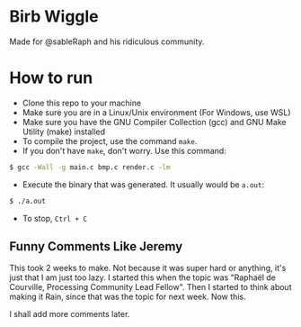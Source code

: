 # Birb Wiggle

Made for @sableRaph and his ridiculous community.

# How to run 
- Clone this repo to your machine
- Make sure you are in a Linux/Unix environment (For Windows, use WSL)
- Make sure you have the GNU Compiler Collection (gcc) and GNU Make Utility (make) installed
- To compile the project, use the command `make`.
- If you don't have `make`, don't worry. Use this command: 
```sh
$ gcc -Wall -g main.c bmp.c render.c -lm
``` 
- Execute the binary that was generated. It usually would be `a.out`:
```sh
$ ./a.out
```
- To stop, `Ctrl + C`

## Funny Comments Like Jeremy
This took 2 weeks to make. Not because it was super hard or anything, it's just that I am just too lazy. I started this when the topic was "Raphaël de Courville, Processing Community Lead Fellow". Then I started to think about making it Rain, since that was the topic for next week. Now this.

I shall add more comments later.
